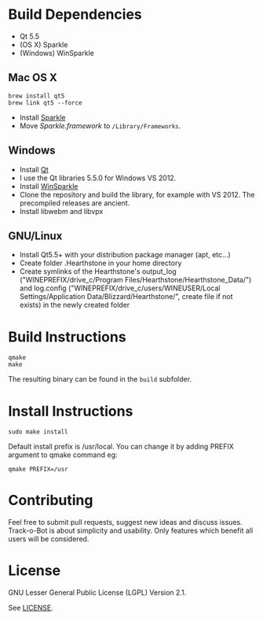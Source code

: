 # Build Dependencies

* Qt 5.5
* (OS X) Sparkle
* (Windows) WinSparkle

## Mac OS X

```
brew install qt5
brew link qt5 --force
```

* Install [Sparkle](http://sparkle.andymatuschak.org/) 
 * Move _Sparkle.framework_ to ``/Library/Frameworks``.

## Windows

* Install [Qt](http://qt-project.org/downloads) 
 * I use the Qt libraries 5.5.0 for Windows VS 2012.
* Install [WinSparkle](https://github.com/vslavik/winsparkle) 
 * Clone the repository and build the library, for example with VS 2012. The precompiled releases are ancient.
* Install libwebm and libvpx

## GNU/Linux

* Install Qt5.5+ with your distribution package manager (apt, etc...)
* Create folder .Hearthstone in your home directory
* Create symlinks of the Hearthstone's output_log ("WINEPREFIX/drive_c/Program Files/Hearthstone/Hearthstone_Data/") and log.config ("WINEPREFIX/drive_c/users/WINEUSER/Local Settings/Application Data/Blizzard/Hearthstone/", create file if not exists) in the newly created folder

# Build Instructions

```
qmake
make
```

The resulting binary can be found in the ``build`` subfolder.

# Install Instructions

```
sudo make install
```

Default install prefix is /usr/local. You can change it by adding PREFIX argument to qmake command eg:

```
qmake PREFIX=/usr
```

# Contributing

Feel free to submit pull requests, suggest new ideas and discuss issues. Track-o-Bot is about simplicity and usability. Only features which benefit all users will be considered. 

# License

GNU Lesser General Public License (LGPL) Version 2.1.

See [LICENSE](LICENSE).

